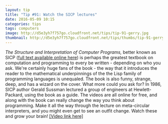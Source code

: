 ```yaml
---
layout: tip
title: "Tip #91: Watch the SICP lectures"
date: 2016-05-09 10:15
categories: tips
tags: computers
image: http://d5e3yh7f757go.cloudfront.net/tips/tip-91-gerry.jpg
thumbnail: http://d5e3yh7f757go.cloudfront.net/tips/thumbs/tip-91-gerry.jpg
---
```

*The Structure and Interpretation of Computer Programs,* better known as SICP (<a href="https://mitpress.mit.edu/sicp/">full text available online here</a>) is perhaps the greatest textbook on computation and programming to every be written - depending on who you ask. We're certainly huge fans of the book - the way that it introduces the reader to the mathematical underpinnings of the the Lisp family of programming languages is unequaled. The book is also funny, strange, deep, and has a wizard on the cover. What more could you ask for? In 1986, SICP author Gerald Sussman lectured a group of engineers at Hewlett-Packard, using the book as a guide. The videos are all online for free, and along with the book can really change the way you think about programming. Make it all the way through the lecture on meta-circular interpreters, and you might even get to see an outfit change. Watch these and grow your brain!  <a href="http://ocw.mit.edu/courses/electrical-engineering-and-computer-science/6-001-structure-and-interpretation-of-computer-programs-spring-2005/video-lectures/">[Video link here]</a>
